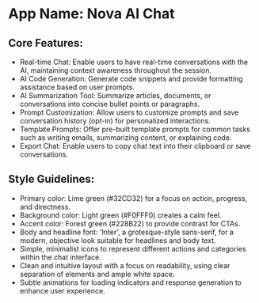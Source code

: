 # **App Name**: Nova AI Chat

## Core Features:

- Real-time Chat: Enable users to have real-time conversations with the AI, maintaining context awareness throughout the session.
- AI Code Generation: Generate code snippets and provide formatting assistance based on user prompts.
- AI Summarization Tool: Summarize articles, documents, or conversations into concise bullet points or paragraphs.
- Prompt Customization: Allow users to customize prompts and save conversation history (opt-in) for personalized interactions.
- Template Prompts: Offer pre-built template prompts for common tasks such as writing emails, summarizing content, or explaining code.
- Export Chat: Enable users to copy chat text into their clipboard or save conversations.

## Style Guidelines:

- Primary color: Lime green (#32CD32) for a focus on action, progress, and directness.
- Background color: Light green (#F0FFF0) creates a calm feel.
- Accent color: Forest green (#228B22) to provide contrast for CTAs.
- Body and headline font: 'Inter', a grotesque-style sans-serif, for a modern, objective look suitable for headlines and body text.
- Simple, minimalist icons to represent different actions and categories within the chat interface.
- Clean and intuitive layout with a focus on readability, using clear separation of elements and ample white space.
- Subtle animations for loading indicators and response generation to enhance user experience.
